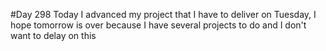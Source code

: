 #Day 298
Today I advanced my project that I have to deliver on Tuesday, I hope tomorrow is over because I have several projects to do and I don't want to delay on this